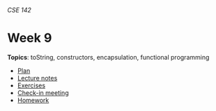 _CSE 142_
# Week 9
__Topics__: toString, constructors, encapsulation, functional programming
* [Plan](plan.md)
* [Lecture notes](lecture-notes.md)
* [Exercises](exercises.md)
* [Check-in meeting](check-in-meeting.md)
* [Homework](homework.md)
